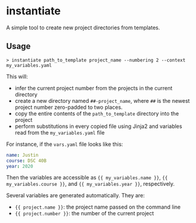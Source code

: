 instantiate
===========

A simple tool to create new project directories from templates.

Usage
-----

```shell
> instantiate path_to_template project_name --numbering 2 --context my_variables.yaml
```

This will:

- infer the current project number from the projects in the current directory
- create a new directory named `##-project_name`, where `##` is the newest
  project number zero-padded to two places. 
- copy the entire contents of the `path_to_template` directory into the project
- perform substitutions in every copied file using Jinja2 and variables read
  from the `my_variables.yaml` file

For instance, if the `vars.yaml` file looks like this:

```yaml
name: Justin
course: DSC 40B
year: 2020
```

Then the variables are accessible as `{{ my_variables.name }}`, `{{
my_variables.course }}`, and `{{ my_variables.year }}`, respectively.

Several variables are generated automatically. They are:

- `{{ project.name }}`: the project name passed on the command line
- `{{ project.number }}`: the number of the current project
